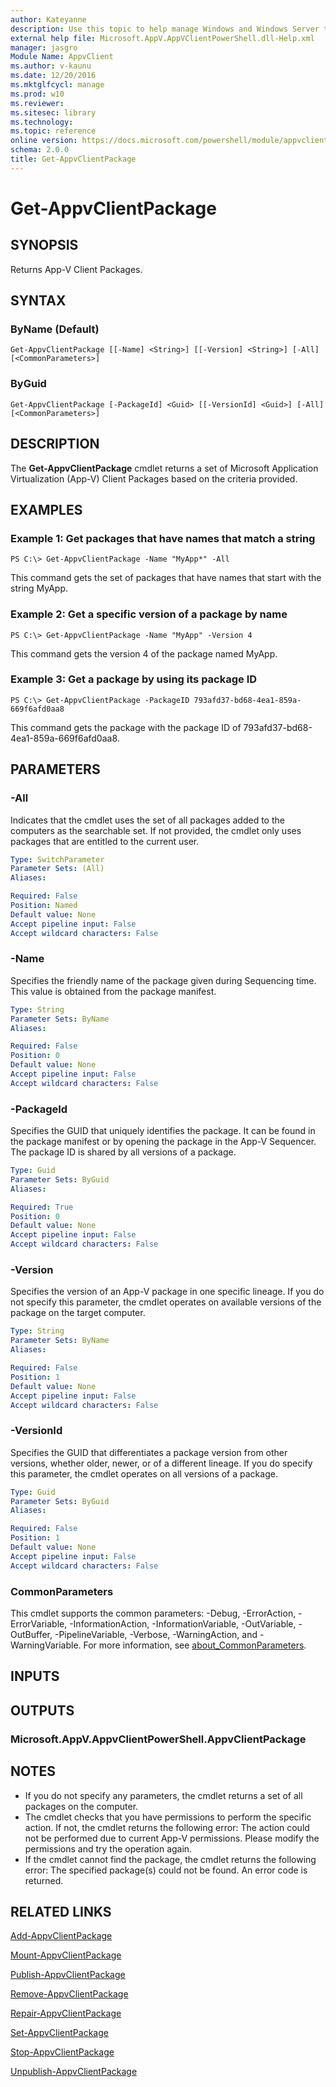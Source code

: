 ```yaml
---
author: Kateyanne
description: Use this topic to help manage Windows and Windows Server technologies with Windows PowerShell.
external help file: Microsoft.AppV.AppVClientPowerShell.dll-Help.xml
manager: jasgro
Module Name: AppvClient
ms.author: v-kaunu
ms.date: 12/20/2016
ms.mktglfcycl: manage
ms.prod: w10
ms.reviewer: 
ms.sitesec: library
ms.technology: 
ms.topic: reference
online version: https://docs.microsoft.com/powershell/module/appvclient/get-appvclientpackage?view=windowsserver2022-ps&wt.mc_id=ps-gethelp
schema: 2.0.0
title: Get-AppvClientPackage
---
```


# Get-AppvClientPackage

## SYNOPSIS
Returns App-V Client Packages.

## SYNTAX

### ByName (Default)
```
Get-AppvClientPackage [[-Name] <String>] [[-Version] <String>] [-All] [<CommonParameters>]
```

### ByGuid
```
Get-AppvClientPackage [-PackageId] <Guid> [[-VersionId] <Guid>] [-All] [<CommonParameters>]
```

## DESCRIPTION
The **Get-AppvClientPackage** cmdlet returns a set of Microsoft Application Virtualization (App-V) Client Packages based on the criteria provided.

## EXAMPLES

### Example 1: Get packages that have names that match a string
```
PS C:\> Get-AppvClientPackage -Name "MyApp*" -All
```

This command gets the set of packages that have names that start with the string MyApp.

### Example 2: Get a specific version of a package by name
```
PS C:\> Get-AppvClientPackage -Name "MyApp" -Version 4
```

This command gets the version 4 of the package named MyApp.

### Example 3: Get a package by using its package ID
```
PS C:\> Get-AppvClientPackage -PackageID 793afd37-bd68-4ea1-859a-669f6afd0aa8
```

This command gets the package with the package ID of 793afd37-bd68-4ea1-859a-669f6afd0aa8.

## PARAMETERS

### -All
Indicates that the cmdlet uses the set of all packages added to the computers as the searchable set.
If not provided, the cmdlet only uses packages that are entitled to the current user.

```yaml
Type: SwitchParameter
Parameter Sets: (All)
Aliases: 

Required: False
Position: Named
Default value: None
Accept pipeline input: False
Accept wildcard characters: False
```

### -Name
Specifies the friendly name of the package given during Sequencing time.
This value is obtained from the package manifest.

```yaml
Type: String
Parameter Sets: ByName
Aliases: 

Required: False
Position: 0
Default value: None
Accept pipeline input: False
Accept wildcard characters: False
```

### -PackageId
Specifies the GUID that uniquely identifies the package.
It can be found in the package manifest or by opening the package in the App-V Sequencer.
The package ID is shared by all versions of a package.

```yaml
Type: Guid
Parameter Sets: ByGuid
Aliases: 

Required: True
Position: 0
Default value: None
Accept pipeline input: False
Accept wildcard characters: False
```

### -Version
Specifies the version of an App-V package in one specific lineage.
If you do not specify this parameter, the cmdlet operates on available versions of the package on the target computer.

```yaml
Type: String
Parameter Sets: ByName
Aliases: 

Required: False
Position: 1
Default value: None
Accept pipeline input: False
Accept wildcard characters: False
```

### -VersionId
Specifies the GUID that differentiates a package version from other versions, whether older, newer, or of a different lineage.
If you do specify this parameter, the cmdlet operates on all versions of a package.

```yaml
Type: Guid
Parameter Sets: ByGuid
Aliases: 

Required: False
Position: 1
Default value: None
Accept pipeline input: False
Accept wildcard characters: False
```

### CommonParameters
This cmdlet supports the common parameters: -Debug, -ErrorAction, -ErrorVariable, -InformationAction, -InformationVariable, -OutVariable, -OutBuffer, -PipelineVariable, -Verbose, -WarningAction, and -WarningVariable. For more information, see [about_CommonParameters](https://go.microsoft.com/fwlink/?LinkID=113216).

## INPUTS

## OUTPUTS

### Microsoft.AppV.AppvClientPowerShell.AppvClientPackage

## NOTES
* If you do not specify any parameters, the cmdlet returns a set of all packages on the computer.
* The cmdlet checks that you have permissions to perform the specific action. If not, the cmdlet returns the following error: The action could not be performed due to current App-V permissions. Please modify the permissions and try the operation again.
* If the cmdlet cannot find the package, the cmdlet returns the following error: The specified package(s) could not be found. An error code is returned.

## RELATED LINKS

[Add-AppvClientPackage](./Add-AppvClientPackage.md)

[Mount-AppvClientPackage](./Mount-AppvClientPackage.md)

[Publish-AppvClientPackage](./Publish-AppvClientPackage.md)

[Remove-AppvClientPackage](./Remove-AppvClientPackage.md)

[Repair-AppvClientPackage](./Repair-AppvClientPackage.md)

[Set-AppvClientPackage](./Set-AppvClientPackage.md)

[Stop-AppvClientPackage](./Stop-AppvClientPackage.md)

[Unpublish-AppvClientPackage](./Unpublish-AppvClientPackage.md)

